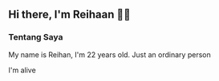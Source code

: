 ## Hi there, I'm Reihaan 👋🏻

### Tentang Saya
<div>
  <p>My name is Reihan, I'm 22 years old. Just an ordinary person</p>
  <p>I'm alive</p>
</div>
<!--
**ReihaanRei/ReihaanRei** is a ✨ _special_ ✨ repository because its `README.md` (this file) appears on your GitHub profile.

Here are some ideas to get you started:

- 🔭 I’m currently working on ...
- 🌱 I’m currently learning ...
- 👯 I’m looking to collaborate on ...
- 🤔 I’m looking for help with ...
- 💬 Ask me about ...
- 📫 How to reach me: ...
- 😄 Pronouns: ...
- ⚡ Fun fact: ...
-->
